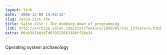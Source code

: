 ```yaml
---
layout: link
date: '2006-12-08 14:40:12'
slug: salon-21st-the
title: Salon 21st | The dumbing-down of programming
link: http://archive.salon.com/21st/feature/1998/05/cov_12feature.html
extra: 00cb343b03d7d6f951566334bff24e34
---
```


Operating system archaeology